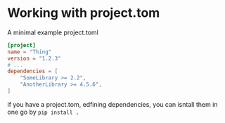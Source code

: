 # Working with project.tom

A minimal example project.toml

```toml
[project]
name = "Thing"
version = "1.2.3"
# ...
dependencies = [
    "SomeLibrary >= 2.2",
    "AnotherLibrary >= 4.5.6",
]
```

if you have a project.tom, edfining dependencies, you can isntall them in one go
by `pip install .`
